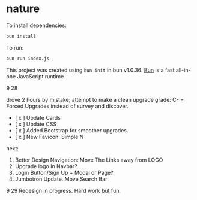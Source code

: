 # nature

To install dependencies:

```bash
bun install
```

To run:

```bash
bun run index.js
```

This project was created using `bun init` in bun v1.0.36. [Bun](https://bun.sh) is a fast all-in-one JavaScript runtime.

9 28

drove 2 hours by mistake; attempt to make a clean upgrade
grade: C- = Forced Upgrades instead of survey and discover.

- [ x ] Update Cards
- [ x ] Update CSS
- [ x ] Added Bootstrap for smoother upgrades.
- [ x ] New Favicon: Simple N

next:

1. Better Design Navigation: Move The Links away from LOGO
2. Upgrade logo In Navbar?
3. Login Button/Sign Up + Modal or Page?
4. Jumbotron Update. Move Search Bar

9 29
Redesign in progress. Hard work but fun.
